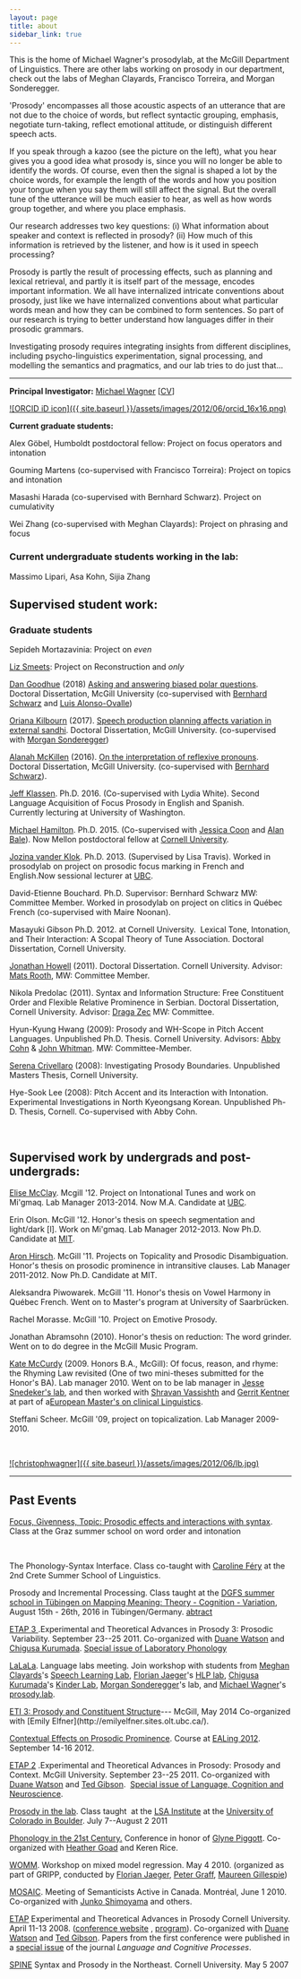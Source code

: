 ```yaml
---
layout: page
title: about
sidebar_link: true
---
```


<p class="message">
  This is the home of Michael Wagner's prosodylab, at the McGill Department of Linguistics. There are other labs working on prosody in our department, check out the labs of Meghan Clayards, Francisco Torreira, and Morgan Sonderegger. 
</p>

'Prosody' encompasses all those acoustic aspects of an utterance that are not due to the choice of words, but reflect syntactic grouping, emphasis, negotiate turn-taking, reflect emotional attitude, or distinguish different speech acts. 

If you speak through a kazoo (see the picture on the left), what you hear gives you a good idea what prosody is, since you will no longer be able to identify the words. Of course, even then the signal is shaped a lot by the choice words, for example the length of the words and how you position your tongue when you say them will still affect the signal. But the overall tune of the utterance will be much easier to hear, as well as how words group together, and where you place emphasis.

Our research addresses two key questions: (i) What information about speaker and context is reflected in prosody? (ii) How much of this information is retrieved by the listener, and how is it used in speech processing?

Prosody is partly the result of processing effects, such as planning and lexical retrieval, and partly it is itself part of the message, encodes important information. We all have internalized intricate conventions about prosody, just like we have internalized conventions about what particular words mean and how they can be combined to form sentences. So part of our research is trying to better understand how languages differ in their prosodic grammars.

Investigating prosody requires integrating insights from different disciplines, including psycho-linguistics experimentation, signal processing, and modelling the semantics and pragmatics, and our lab tries to do just that...

***

**Principal Investigator:** [Michael Wagner](http://www.mcgill.ca/linguistics/people/faculty/wagner) [[CV](http://prosodylab.cs.mcgill.ca/~chael/cv.pdf)]&nbsp;

[![ORCID iD icon]({{ site.baseurl }}/assets/images/2012/06/orcid_16x16.png)](https://orcid.org/0000-0003-2953-106X)

**Current graduate students:**

Alex Göbel, Humboldt postdoctoral fellow: Project on focus operators and intonation

Gouming Martens (co-supervised with Francisco Torreira): Project on topics and intonation

Masashi Harada (co-supervised with Bernhard Schwarz). Project on cumulativity

Wei Zhang (co-supervised with Meghan Clayards): Project on phrasing and focus


### Current undergraduate students working in the lab:

Massimo Lipari, Asa Kohn, Sijia Zhang


## Supervised student work:


### Graduate students 


Sepideh Mortazavinia: Project on _even_

[Liz Smeets](http://lizsmeets.wordpress.com/): Project on Reconstruction and _only_

[Dan Goodhue](http://www.danielgoodhue.com/) (2018) [Asking and answering biased polar questions](http://ling.auf.net/lingbuzz/003956). Doctoral Dissertation, McGill University (co-supervised with [Bernhard Schwarz](http://sites.google.com/site/bernhardschwarz2003/) and [Luis Alonso-Ovalle](http://people.linguistics.mcgill.ca/~luis.alonso-ovalle/index.html))

[Oriana Kilbourn](http://people.linguistics.mcgill.ca/~oriana.kilbourn-ceron/) (2017). [Speech production planning affects variation in external sandhi](http://ling.auf.net/lingbuzz/003601/current.pdf?_s=WnhIqtIOVwvbTk7C). Doctoral Dissertation, McGill University. (co-supervised with [Morgan Sonderegger](http://people.linguistics.mcgill.ca/~morgan/))

[Alanah McKillen](http://people.linguistics.mcgill.ca/~alanah.mckillen/) (2016). [On the interpretation of reflexive pronouns](http://ling.auf.net/lingbuzz/002952/current.pdf?_s=MWhy8r8GPB3z5vOb). Doctoral Dissertation, McGill University. (co-supervised with&nbsp;[Bernhard Schwarz](http://sites.google.com/site/bernhardschwarz2003/)).

[Jeff Klassen](http://jeffreyklassen.weebly.com/). Ph.D. 2016. (Co-supervised with Lydia White). Second Language Acquisition of Focus Prosody in English and Spanish. Currently&nbsp;lecturing at University of Washington.

[Michael Hamilton](http://michaeldavidhamilton.wordpress.com/). Ph.D. 2015. (Co-supervised with [Jessica Coon](http://jessica.lingspace.org/) and [Alan Bale](http://linguistics.concordia.ca/bale/)). Now Mellon postdoctoral fellow at [Cornell University](http://linguistics.cornell.edu/).

[Jozina vander Klok](http://jozinav.wordpress.com/). Ph.D. 2013. (Supervised by Lisa Travis). Worked in prosodylab on project on prosodic focus marking in French and English.Now sessional lecturer at [UBC](http://linguistics.ubc.ca/).

David-Etienne Bouchard. Ph.D. Supervisor: Bernhard Schwarz MW: Committee Member. Worked in prosodylab on project on clitics in Québec French (co-supervised with Maire Noonan).

Masayuki Gibson Ph.D. 2012. at Cornell University.&nbsp;&nbsp;Lexical Tone, Intonation, and Their Interaction: A Scopal Theory of Tune Association. Doctoral Dissertation, Cornell University.

[Jonathan Howell](http://www.montclair.edu/profilepages/view_profile.php?username=howellj) (2011). Doctoral Dissertation. Cornell University. Advisor: [Mats Rooth](http://conf.ling.cornell.edu/mr249/), MW: Committee Member.

Nikola Predolac (2011). Syntax and Information Structure: Free Constituent Order and Flexible Relative Prominence in Serbian. Doctoral Dissertation, Cornell University. Advisor: [Draga Zec](http://linguistics.cornell.edu/people/Zec.cfm) MW: Committee.

Hyun-Kyung Hwang (2009): Prosody and WH-Scope in Pitch Accent Languages. Unpublished Ph.D. Thesis. Cornell University. Advisors: [Abby Cohn](http://linguistics.cornell.edu/people/Cohn.cfm) & [John Whitman](http://linguistics.cornell.edu/people/Whitman.cfm). MW: Committee-Member.

[Serena Crivellaro](http://sites.google.com/site/serenacrivellaro/) (2008): Investigating Prosody Boundaries. Unpublished Masters Thesis, Cornell University.

Hye-Sook Lee (2008): Pitch Accent and its Interaction with Intonation. Experimental Investigations in North Kyeongsang Korean. Unpublished Ph-D. Thesis, Cornell. Co-supervised with Abby Cohn.

&nbsp;
&nbsp;

## Supervised work by undergrads and post-undergrads:


[Elise McClay](http://linguistics.ubc.ca/persons/elise-mcclay/). Mcgill '12. Project on Intonational Tunes and work on Mi'gmaq. Lab Manager 2013-2014. Now M.A. Candidate at [UBC](http://linguistics.ubc.ca/).

Erin Olson. McGill '12. Honor's thesis&nbsp;on speech segmentation and light/dark [l]. Work on Mi'gmaq. Lab Manager 2012-2013. Now Ph.D. Candidate at [MIT](http://web.mit.edu/linguistics/people/gradstudents.html).

[Aron Hirsch](http://hirsch.mit.edu/). McGill '11. Projects on Topicality and Prosodic Disambiguation. Honor's thesis on prosodic prominence in intransitive clauses. Lab Manager 2011-2012. Now Ph.D. Candidate at MIT.

Aleksandra Piwowarek. McGill '11. Honor's thesis on Vowel Harmony in Québec French. Went on to Master's program at University of Saarbrücken.

Rachel Morasse. McGill '10. Project on Emotive Prosody.

Jonathan Abramsohn (2010). Honor's thesis on reduction: The word grinder. Went on to do degree in the McGill Music Program.

[Kate McCurdy](http://www.k-means.net/projects.html) (2009. Honors B.A., McGill): Of focus, reason, and rhyme: the Rhyming Law revisited (One of two mini-theses submitted for the Honor's BA). Lab manager 2010. Went on to be lab manager in [Jesse Snedeker's lab](http://software.rc.fas.harvard.edu/lds/research/snedeker/jesse-snedeker/), and then worked with [Shravan Vassishth](http://www.google.ca/url?sa=t&rct=j&q=&esrc=s&source=web&cd=1&ved=0ahUKEwjtjJPd--PKAhXG8CYKHYodAbwQFggfMAA&url=http%3A%2F%2Fwww.ling.uni-potsdam.de%2F~vasishth%2F&usg=AFQjCNHCG3F-DGXss6GVKkUrFURukLyNwg&sig2=49zC45tvy-6cLkVRkax_QQ) and [Gerrit Kentner](http://user.uni-frankfurt.de/~kentner/) at part of a[European Master's on clinical Linguistics](http://www.emcl-mundus.com/).

Steffani Scheer. McGill '09, project on topicalization. Lab Manager 2009-2010.

&nbsp;


[![christophwagner]({{ site.baseurl }}/assets/images/2012/06/lb.jpg)](http://www.christophwagner.co.uk)

***

## Past Events

<p><a href="http://prosodylab.cs.mcgill.ca/events/focus-givenness-topic/">Focus, Givenness, Topic: Prosodic effects and interactions with syntax</a>. Class at the Graz summer school on word order and intonation</p><br>

<p>The Phonology-Syntax Interface. Class co-taught with <a href="http://user.uni-frankfurt.de/~cfery/">Caroline Féry</a> at the 2nd Crete Summer School of Linguistics.</p>

<p>Prosody and Incremental Processing. Class taught at the <a href="http://www.uni-tuebingen.de/forschung/forschungsschwerpunkte/sonderforschungsbereiche/sfb-833/ev/dgfs-summer-school-2016-sfb-833.html">DGFS summer school in Tübingen on Mapping Meaning: Theory - Cognition - Variation</a>, August 15th - 26th, 2016 in Tübingen/Germany. <a href="http://www.sfb833.uni-tuebingen.de/ev/dgfs-summer-school-2016-sfb-833/courses/b-cognition/b3-wagner.html">abtract</a></p>
<p><a href="http://dgwatson.wix.com/etap3">ETAP 3 </a>.Experimental and Theoretical Advances in Prosody 3: Prosodic  Variability. September 23--25 2011. Co-organized with <a href="http://www.psychology.illinois.edu/people/dgwatson">Duane Watson</a> and <a href="http://chigusakurumada.jimdo.com/">Chigusa Kurumada</a>. <a href="https://www.journal-labphon.org/collections/special/prosodic-variability/">Special issue of Laboratory Phonology</a></p>
<p><a href="http://prosodylab.org/2015/lalala/">LaLaLa</a>. Language labs meeting. Join workshop with students from <a href="http://www.mcgill.ca/linguistics/people/faculty/clayards">Meghan Clayards</a>'s <a href="http://speechlearning.lab.mcgill.ca/">Speech Learning Lab</a>, <a href="http://www.bcs.rochester.edu/people/fjaeger/">Florian Jaeger</a>'s <a href="http://www.hlp.rochester.edu/">HLP lab</a>, <a href="http://chigusakurumada.jimdo.com/">Chigusa Kurumada</a>'s <a href="http://chigusakurumada.jimdo.com/">Kinder Lab</a>, <a href="http://people.linguistics.mcgill.ca/~morgan/">Morgan Sonderegger</a>'s lab, and <a href="http://www.mcgill.ca/linguistics/people/faculty/wagner">Michael Wagner</a>'s <a href="http://prosodylab.org/">prosody.lab</a>.</p>
<p><a href="http://eti3mcgill.wix.com/eti3">ETI 3: Prosody and Constituent Structure</a>---
McGill, May 2014 Co-organized with [Emily Elfner](http://emilyelfner.sites.olt.ubc.ca/).

[Contextual Effects on Prosodic Prominence](http://prosodylab.org/participate/ealing-2012/). Course at [EALing 2012](http://ealing.cognition.ens.fr/ealing2012/site/HomePage). September 14-16 2012.

[ETAP 2](http://prosodylab.org/etap/)&nbsp;.Experimental and Theoretical Advances in Prosody: Prosody and Context. McGill University. September 23--25 2011. Co-organized with [Duane Watson](http://www.psychology.illinois.edu/people/dgwatson) and [Ted Gibson](http://tedlab.mit.edu/).&nbsp; [Special issue of Language, Cognition and Neuroscience](https://www.tandfonline.com/toc/plcp21/30/1-2?nav=tocList).

[Prosody in the lab](https://verbs.colorado.edu/LSA2011/courses/59.html). Class taught&nbsp; at the [LSA Institute](http://verbs.colorado.edu/LSA2011/) at the [University of Colorado in Boulder](http://www.colorado.edu/).&nbsp;July 7--August 2 2011

[Phonology in the 21st Century.](http://www.mcgill.ca/linguistics/events/previous/phonology21stcentury) Conference in honor of [Glyne Piggott](http://www.mcgill.ca/linguistics/people/piggott). Co-organized with [Heather Goad](http://www.mcgill.ca/linguistics/people/goad) and Keren Rice.

[WOMM](http://prosodylab.org/?p=407). Workshop on mixed model regression. May 4 2010. (organized as part of GRIPP, conducted by [Florian Jaeger](http://www.bcs.rochester.edu/people/fjaeger/), [Peter Graff](http://web.mit.edu/graff/www/), [Maureen Gillespie](https://sites.google.com/site/gillespiemaureen/))

[MOSAIC](http://mosaic2.wordpress.com/). Meeting of Semanticists Active in Canada. Montréal, June 1 2010. Co-organized with [Junko Shimoyama](http://www.mcgill.ca/linguistics/people/shimoyama/) and others.

[ETAP](http://www.prosodylab.org/~chael/etap/) Experimental and Theoretical Advances in Prosody Cornell University. April 11-13 2008. ([conference website](http://prosody08.wordpress.com/)&nbsp;, [program](http://www.prosodylab.org/~chael/etap/)). Co-organized with [Duane Watson](http://www.psychology.illinois.edu/people/dgwatson) and [Ted Gibson](http://tedlab.mit.edu/). Papers from the first conference were published in a [special issue](https://www.crcpress.com/Experimental-and-Theoretical-Advances-in-Prosody-A-Special-Issue-of-Language/Watson-Wagner-Gibson/p/book/9781848727403) of the journal _Language and Cognitive Processes_.

[SPINE](http://www.prosodylab.org/~chael/www/spine/) Syntax and Prosody in the Northeast. Cornell University. May 5 2007

